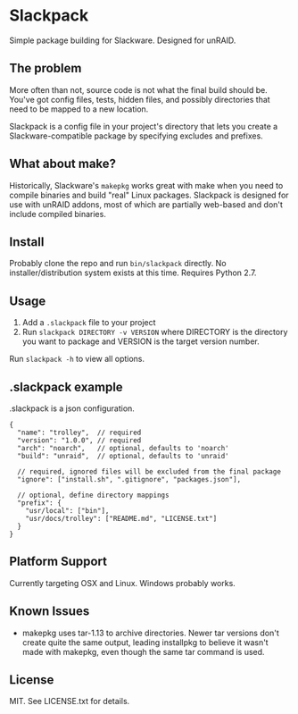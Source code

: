 # Slackpack

Simple package building for Slackware. Designed for unRAID.

## The problem

More often than not, source code is not what the final build should be. You've got config files, tests, hidden files, and possibly directories that need to be mapped to a new location.

Slackpack is a config file in your project's directory that lets you create a Slackware-compatible package by specifying excludes and prefixes.

## What about make?

Historically, Slackware's `makepkg` works great with make when you need to compile binaries and build "real" Linux packages. Slackpack is designed for use with unRAID addons, most of which are partially web-based and don't include compiled binaries.

## Install

Probably clone the repo and run `bin/slackpack` directly. No installer/distribution system exists at this time. Requires Python 2.7.

## Usage

1. Add a `.slackpack` file to your project
2. Run `slackpack DIRECTORY -v VERSION` where DIRECTORY is the directory you want to package and VERSION is the target version number.

Run `slackpack -h` to view all options.

## .slackpack example

.slackpack is a json configuration.

    {
      "name": "trolley",  // required
      "version": "1.0.0", // required
      "arch": "noarch",   // optional, defaults to 'noarch'
      "build": "unraid",  // optional, defaults to 'unraid'

      // required, ignored files will be excluded from the final package
      "ignore": ["install.sh", ".gitignore", "packages.json"],

      // optional, define directory mappings
      "prefix": {
        "usr/local": ["bin"],
        "usr/docs/trolley": ["README.md", "LICENSE.txt"]
      }
    }

## Platform Support

Currently targeting OSX and Linux. Windows probably works.

## Known Issues

* makepkg uses tar-1.13 to archive directories. Newer tar versions don't create quite the same output, leading installpkg to believe it wasn't made with makepkg, even though the same tar command is used.

## License

MIT. See LICENSE.txt for details.
